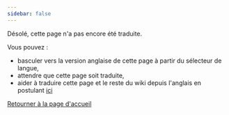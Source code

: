 ```yaml
---
sidebar: false
---
```


Désolé, cette page n'a pas encore été traduite.

Vous pouvez :

- basculer vers la version anglaise de cette page à partir du sélecteur de langue,
- attendre que cette page soit traduite,
- aider à traduire cette page et le reste du wiki depuis l'anglais en postulant [ici](https://forms.gle/e3BqA3poMjESARe76)

[Retourner à la page d'accueil](/fr/)
